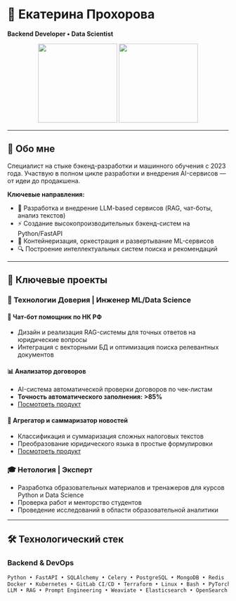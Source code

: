 # 🚀 Екатерина Прохорова 
**Backend Developer • Data Scientist**

<p align="center">
  <img height="180em" src="https://github-readme-stats.vercel.app/api?username=catprokhorova&show_icons=true&theme=algolia&hide_border=true" />
  <img height="180em" src="https://github-readme-stats.vercel.app/api/top-langs/?username=catprokhorova&layout=compact&theme=algolia&hide_border=true" />
</p>

---

## 👋 Обо мне

Специалист на стыке бэкенд-разработки и машинного обучения с 2023 года. Участвую в полном цикле разработки и внедрения AI-сервисов — от идеи до продакшена.

**Ключевые направления:**
- 🤖 Разработка и внедрение LLM-based сервисов (RAG, чат-боты, анализ текстов)
- ⚡ Создание высокопроизводительных бэкенд-систем на Python/FastAPI
- 🐳 Контейнеризация, оркестрация и развертывание ML-сервисов
- 🔍 Построение интеллектуальных систем поиска и рекомендаций

---

## 💼 Ключевые проекты

### 🏢 Технологии Доверия | Инженер ML/Data Science

#### 🤖 Чат-бот помощник по НК РФ
- Дизайн и реализация RAG-системы для точных ответов на юридические вопросы
- Интеграция с векторными БД и оптимизация поиска релевантных документов

#### 📊 Анализатор договоров
- AI-система автоматической проверки договоров по чек-листам
- **Точность автоматического заполнения: >85%**
- [Посмотреть продукт](https://store.tedo.ru/lovets-slov)

#### 📰 Агрегатор и саммаризатор новостей
- Классификация и суммаризация сложных налоговых текстов
- Преобразование юридического языка в простые формулировки
- [Посмотреть продукт](https://store.tedo.ru/strimer)

### 🎓 Нетология | Эксперт
- Разработка образовательных материалов и тренажеров для курсов Python и Data Science
- Проверка работ и менторство студентов
- Проведение исследований в области образовательной аналитики

---

## 🛠 Технологический стек

### **Backend & DevOps**
```python
Python • FastAPI • SQLAlchemy • Celery • PostgreSQL • MongoDB • Redis
Docker • Kubernetes • GitLab CI/CD • Terraform • Linux • Bash • PyTorch • TensorFlow • scikit-learn • Hugging Face • MLflow
LLM • RAG • Prompt Engineering • Weaviate • Elasticsearch • OpenSearch
